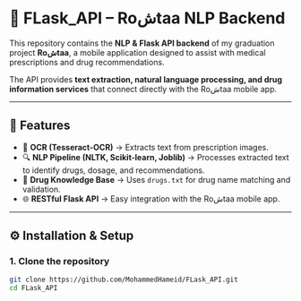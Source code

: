 # 🧠 FLask_API – Roشtaa NLP Backend

This repository contains the **NLP & Flask API backend** of my graduation project **Roشtaa**, a mobile application designed to assist with medical prescriptions and drug recommendations.  

The API provides **text extraction, natural language processing, and drug information services** that connect directly with the Roشtaa mobile app.

---

## 🚀 Features
- 📝 **OCR (Tesseract-OCR)** → Extracts text from prescription images.  
- 🔍 **NLP Pipeline (NLTK, Scikit-learn, Joblib)** → Processes extracted text to identify drugs, dosage, and recommendations.  
- 💊 **Drug Knowledge Base** → Uses `drugs.txt` for drug name matching and validation.  
- 🌐 **RESTful Flask API** → Easy integration with the Roشtaa mobile app.  

---

## ⚙️ Installation & Setup

### 1. Clone the repository
```bash
git clone https://github.com/MohammedHameid/FLask_API.git
cd FLask_API

